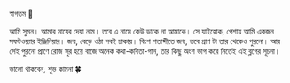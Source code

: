 স্বাগতম 🌸

আমি সুমন। আমার মায়ের দেয়া নাম। তবে এ নামে কেউ ডাকে না আমাকে। সে যাইহোক, পেশায় আমি একজন সফটওয়্যার ইঞ্জিনিয়ার। জন্ম, বেড়ে ওঠা সবই ঢাকায়। বিংশ শতাব্দীতে জন্ম, তবে প্রাণ টা তার থেকেও পুরনো। আর সেই পুরনো প্রাণে রোজ সুর হয়ে বাজে অনেক কথা-কবিতা-গান, তার কিছু অংশ ভাগ করে নিতেই এই ব্লগের সূচনা। 

ভালো থাকবেন, শুভ কামনা 🍀